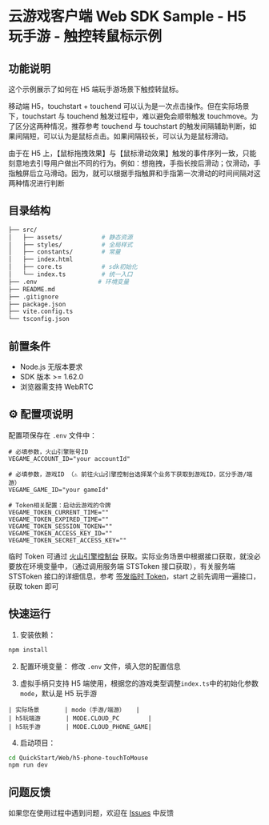 # 云游戏客户端 Web SDK Sample - H5 玩手游 - 触控转鼠标示例

## 功能说明

这个示例展示了如何在 H5 端玩手游场景下触控转鼠标。

移动端 H5，touchstart + touchend 可以认为是一次点击操作。但在实际场景下，touchstart 与 touchend 触发过程中，难以避免会顺带触发 touchmove。为了区分这两种情况，推荐参考 touchend 与 touchstart 的触发间隔辅助判断，如果间隔短，可以认为是鼠标点击。如果间隔较长，可以认为是鼠标滑动。

由于在 H5 上，【鼠标拖拽效果】与【鼠标滑动效果】触发的事件序列一致，只能刻意地去引导用户做出不同的行为。例如：想拖拽，手指长按后滑动；仅滑动，手指触屏后立马滑动。因为，就可以根据手指触屏和手指第一次滑动的时间间隔对这两种情况进行判断

## 目录结构

```bash
├── src/
│   ├── assets/           # 静态资源
│   ├── styles/           # 全局样式
│   ├── constants/        # 常量
│   ├── index.html
│   ├── core.ts           # sdk初始化
│   └── index.ts          # 统一入口
├── .env                 # 环境变量
├── README.md
├── .gitignore
├── package.json
├── vite.config.ts
└── tsconfig.json
```

## 前置条件

- Node.js 无版本要求
- SDK 版本 >= 1.62.0
- 浏览器需支持 WebRTC

## ⚙️ 配置项说明

配置项保存在 `.env` 文件中：

```env
# 必填参数，火山引擎账号ID
VEGAME_ACCOUNT_ID="your accountId"

# 必填参数，游戏ID （⚠️ 前往火山引擎控制台选择某个业务下获取到游戏ID，区分手游/端游）
VEGAME_GAME_ID="your gameId"

# Token相关配置：启动云游戏的令牌
VEGAME_TOKEN_CURRENT_TIME=""
VEGAME_TOKEN_EXPIRED_TIME=""
VEGAME_TOKEN_SESSION_TOKEN=""
VEGAME_TOKEN_ACCESS_KEY_ID=""
VEGAME_TOKEN_SECRET_ACCESS_KEY=""
```

临时 Token 可通过 [火山引擎控制台](https://console.volcengine.com/veGame/region:veGame+cn-north-1/guidepage?activeStep=sdk&collapse=false) 获取。实际业务场景中根据接口获取，就没必要放在环境变量中，（通过调用服务端 STSToken 接口获取），有关服务端 STSToken 接口的详细信息，参考 [签发临时 Token](https://www.volcengine.com/docs/6512/75588)，start 之前先调用一遍接口，获取 token 即可

## 快速运行

1. 安装依赖：

```bash
npm install
```

2. 配置环境变量：
   修改 `.env` 文件，填入您的配置信息

3. 虚拟手柄只支持 H5 端使用，根据您的游戏类型调整`index.ts`中的初始化参数`mode`，默认是 H5 玩手游

```
| 实际场景       | mode（手游/端游）   |
| h5玩端游       | MODE.CLOUD_PC        |
| h5玩手游       | MODE.CLOUD_PHONE_GAME|
```

4. 启动项目：

```bash
cd QuickStart/Web/h5-phone-touchToMouse
npm run dev
```

## 问题反馈

如果您在使用过程中遇到问题，欢迎在 [Issues](https://github.com/volcengine/veGame/issues) 中反馈
